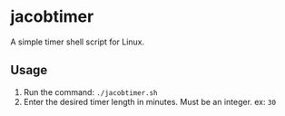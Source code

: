 # jacobtimer

A simple timer shell script for Linux. 

## Usage 

1. Run the command: `./jacobtimer.sh`
2. Enter the desired timer length in minutes. Must be an integer. ex: `30`

